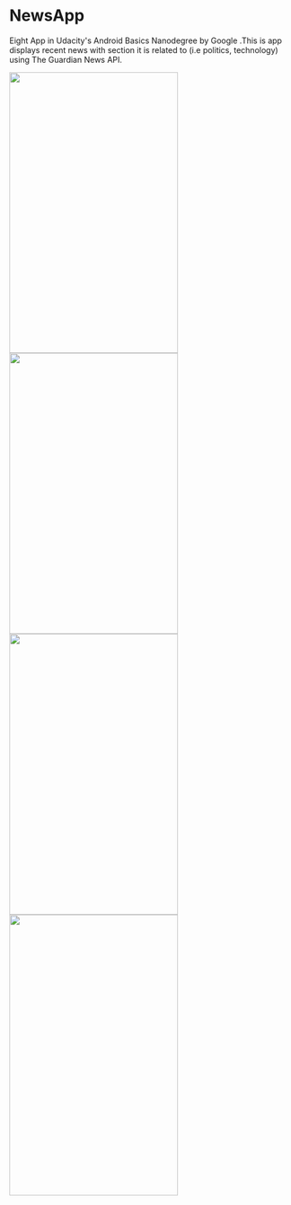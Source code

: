 # NewsApp
Eight App in Udacity's Android Basics Nanodegree by Google .This is app displays recent news with section it is related to (i.e politics, technology) using The Guardian News API.

<img src="https://user-images.githubusercontent.com/29801319/44250420-dc5c9980-a211-11e8-8506-e6579a0df5cb.png" align="left" height="500" width="300">
<img src="https://user-images.githubusercontent.com/29801319/44250421-dcf53000-a211-11e8-9c77-bbf9e21bf7e7.png" align="centre" height="500" width="300">
<img src="https://user-images.githubusercontent.com/29801319/44250422-dcf53000-a211-11e8-8910-d06400e1bae5.png" align="left" height="500" width="300">
<img src="https://user-images.githubusercontent.com/29801319/44250423-dd8dc680-a211-11e8-814d-af601029b885.png" align="centre" height="500" width="300">
